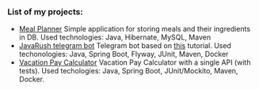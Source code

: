 ### List of my projects:
* [Meal Planner](https://github.com/luchbheag/meal-planner) Simple application for storing meals and their ingredients in DB. Used technologies: Java, Hibernate, MySQL, Maven
* [JavaRush telegram bot](https://github.com/luchbheag/javarush-telegrambot) Telegram bot based on [this](https://javarush.com/groups/posts/2935-java-proekt-ot-a-do-ja-pishem-realjhnihy-proekt-dlja-portfolio) tutorial. Used techonologies: Java, Spring Boot, Flyway, JUnit, Maven, Docker
* [Vacation Pay Calculator](https://github.com/luchbheag/neoflex-test-task) Vacation Pay Calculator with a single API (with tests). Used techologies: Java, Spring Boot, JUnit/Mockito, Maven, Docker.
